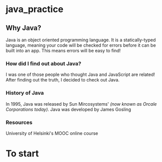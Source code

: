 # java_practice

## Why Java?

Java is an object oriented programming language.
It is a statically-typed language, meaning your code will be checked for errors before it can be built into an app. This means errors will be easy to find!

### How did I find out about Java?

I was one of those people who thought Java and JavaScript are related! After finding out the truth, I decided to check out Java.

### History of Java

In 1995, Java was released by Sun Mircosystems' _(now known as Orcale Corporations today)_. Java was developed by James Gosling

### Resources

University of Helsinki's MOOC online course

# To start

[install java]: https://www.java.com/en/download/help/download_options.xml
